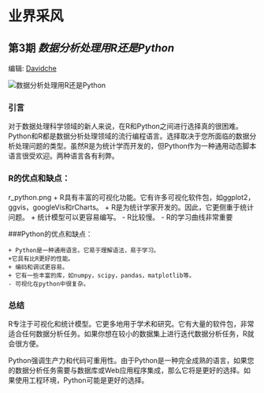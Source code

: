 # **业界采风**

## 第3期 ***数据分析处理用R还是Python***

编辑: [Davidche](mail:davidche@outlook.com)

![数据分析处理用R还是Python](https://davidsche.github.io/news/images/r_python.png)

### 引言

对于数据处理科学领域的新人来说，在R和Python之间进行选择真的很困难。Python和R都是数据分析处理领域的流行编程语言。选择取决于您所面临的数据分析处理问题的类型。虽然R是为统计学而开发的，但Python作为一种通用动态脚本语言很受欢迎。两种语言各有利弊。

### R的优点和缺点：
r_python.png
    + R具有丰富的可视化功能。它有许多可视化软件包，如ggplot2，ggvis，googleVis和rCharts。
    + R是为统计学家开发的。因此，它更侧重于统计问题。
    + 统计模型可以更容易编写。
    - R比较慢。
    - R的学习曲线非常重要

###Python的优点和缺点：

    + Python是一种通用语言。它易于理解语法，易于学习。
    +它具有比R更好的性能。
    + 编码和调试更容易。
    + 它有一些丰富的库，如numpy，scipy，pandas，matplotlib等。
    - 可视化在python中很复杂。

### 总结

R专注于可视化和统计模型。它更多地用于学术和研究。它有大量的软件包，非常适合任何数据分析任务。如果你想在较小的数据集上进行迭代数据分析任务，R就会很方便。

Python强调生产力和代码可重用性。由于Python是一种完全成熟的语言，如果您的数据分析任务需要与数据库或Web应用程序集成，那么它将是更好的选择。如果使用工程环境，Python可能是更好的选择。